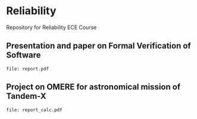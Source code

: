 # Reliability
Repository for Reliability ECE Course 
## Presentation and paper on Formal Verification of Software 
``` file: report.pdf ```
## Project on OMERE for astronomical mission of Tandem-X
``` file: report_calc.pdf ```
